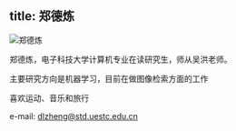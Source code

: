 title: 郑德炼
---
![郑德炼](http://7xohr3.com1.z0.glb.clouddn.com/%E9%83%91%E5%BE%B7%E7%82%BC.jpg)

郑德炼，电子科技大学计算机专业在读研究生，师从吴洪老师。

主要研究方向是机器学习，目前在做图像检索方面的工作

喜欢运动、音乐和旅行

e-mail: <dlzheng@std.uestc.edu.cn>

